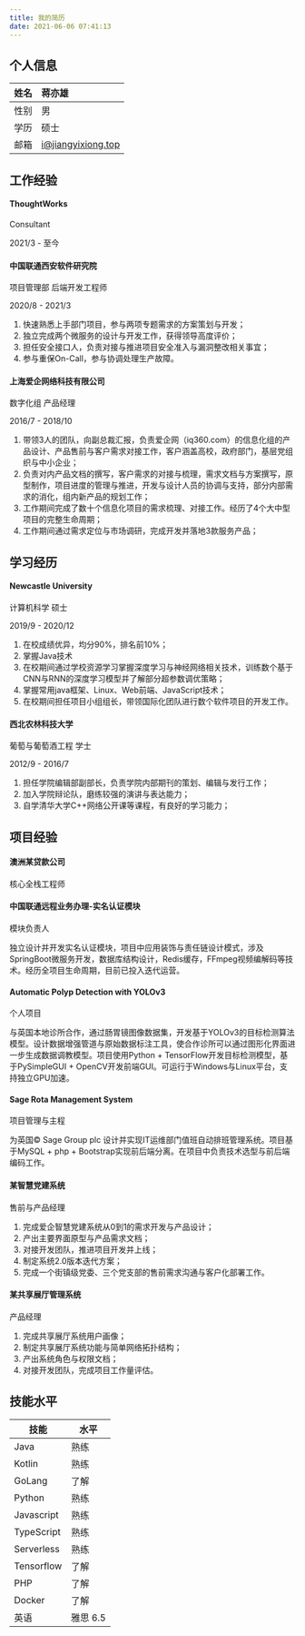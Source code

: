 ```yaml
---
title: 我的简历
date: 2021-06-06 07:41:13
---
```


## 个人信息

|姓名|蒋亦雄|
| ----: |  :---- |
|性别|男|
|学历|硕士|
|邮箱|i@jiangyixiong.top|

## 工作经验

#### ThoughtWorks

Consultant

2021/3 - 至今

#### 中国联通西安软件研究院

项目管理部 后端开发工程师

2020/8 - 2021/3

1. 快速熟悉上手部门项目，参与两项专题需求的方案策划与开发；
2. 独立完成两个微服务的设计与开发工作，获得领导高度评价；
3. 担任安全接口人，负责对接与推进项目安全准入与漏洞整改相关事宜；
4. 参与重保On-Call，参与协调处理生产故障。

#### 上海爱企网络科技有限公司

数字化组 产品经理

2016/7 - 2018/10

1. 带领3人的团队，向副总裁汇报，负责爱企网（iq360.com）的信息化组的产品设计、产品售前与客户需求对接工作，客户涵盖高校，政府部门，基层党组织与中小企业；
2. 负责对内产品文档的撰写，客户需求的对接与梳理，需求文档与方案撰写，原型制作，项目进度的管理与推进，开发与设计人员的协调与支持，部分内部需求的消化，组内新产品的规划工作；
3. 工作期间完成了数十个信息化项目的需求梳理、对接工作。经历了4个大中型项目的完整生命周期；
4. 工作期间通过需求定位与市场调研，完成开发并落地3款服务产品；

## 学习经历

#### Newcastle University

计算机科学 硕士

2019/9 - 2020/12

1. 在校成绩优异，均分90%，排名前10%；
2. 掌握Java技术
3. 在校期间通过学校资源学习掌握深度学习与神经网络相关技术，训练数个基于CNN与RNN的深度学习模型并了解部分超参数调优策略；
4. 掌握常用java框架、Linux、Web前端、JavaScript技术；
5. 在校期间担任项目小组组长，带领国际化团队进行数个软件项目的开发工作。

#### 西北农林科技大学

葡萄与葡萄酒工程 学士

2012/9 - 2016/7

1. 担任学院编辑部副部长，负责学院内部期刊的策划、编辑与发行工作；
2. 加入学院辩论队，磨练较强的演讲与表达能力；
3. 自学清华大学C++网络公开课等课程，有良好的学习能力；


## 项目经验

#### 澳洲某贷款公司

核心全栈工程师

#### 中国联通远程业务办理-实名认证模块

模块负责人

独立设计并开发实名认证模块，项目中应用装饰与责任链设计模式，涉及SpringBoot微服务开发，数据库结构设计，Redis缓存，FFmpeg视频编解码等技术。经历全项目生命周期，目前已投入迭代运营。

#### Automatic Polyp Detection with YOLOv3

个人项目

与英国本地诊所合作，通过肠胃镜图像数据集，开发基于YOLOv3的目标检测算法模型。设计数据增强管道与原始数据标注工具，使合作诊所可以通过图形化界面进一步生成数据调教模型。项目使用Python + TensorFlow开发目标检测模型，基于PySimpleGUI + OpenCV开发前端GUI。可运行于Windows与Linux平台，支持独立GPU加速。

#### Sage Rota Management System

项目管理与主程

为英国© Sage Group plc 设计并实现IT运维部门值班自动排班管理系统。项目基于MySQL + php + Bootstrap实现前后端分离。在项目中负责技术选型与前后端编码工作。

#### 某智慧党建系统

售前与产品经理

1. 完成爱企智慧党建系统从0到1的需求开发与产品设计；
2. 产出主要界面原型与产品需求文档；
3. 对接开发团队，推进项目开发并上线；
4. 制定系统2.0版本迭代方案；
5. 完成一个街镇级党委、三个党支部的售前需求沟通与客户化部署工作。

#### 某共享展厅管理系统

产品经理

1. 完成共享展厅系统用户画像；
2. 制定共享展厅系统功能与简单网络拓扑结构；
3. 产出系统角色与权限文档；
4. 对接开发团队，完成项目工作量评估。

## 技能水平

|技能|水平|
|---|---|
|Java|熟练|
|Kotlin|熟练|
|GoLang|了解|
|Python|熟练|
|Javascript|熟练|
|TypeScript|熟练|
|Serverless|熟练|
|Tensorflow|了解|
|PHP|了解|
|Docker|了解|
|英语|雅思 6.5|
